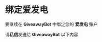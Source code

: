 # 绑定爱发电

要继续在 **GiveawayBot** 中绑定您的 **爱发电** 账户  

请**私信**发送给 **GiveawayBot** 以下内容
<script>
````
const searchParams = new URLSearchParams(location.search);
const query = searchParams.get("code");
````
</script>
